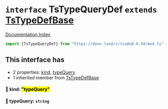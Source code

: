 # `interface` TsTypeQueryDef `extends` [TsTypeDefBase](../private.interface.TsTypeDefBase/README.md)

[Documentation Index](../README.md)

```ts
import {TsTypeQueryDef} from "https://deno.land/x/tsa@v0.0.44/mod.ts"
```

## This interface has

- 2 properties:
[kind](#-kind-typequery),
[typeQuery](#-typequery-string)
- 1 inherited member from [TsTypeDefBase](../private.interface.TsTypeDefBase/README.md)


#### 📄 kind: <mark>"typeQuery"</mark>



#### 📄 typeQuery: `string`



